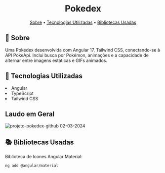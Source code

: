 <h1 align="center" style="font-weight: bold;">Pokedex</h1>
<p align="center">
 <a href="#about">Sobre</a> • 
  <a href="#stacks">Tecnologias Utilizadas</a> •
   <a href="#libs">Bibliotecas Usadas</a>
</p>

<h2 id="about">📌 Sobre</h2>
Uma Pokedex desenvolvida com Angular 17, Tailwind CSS, conectando-se à API PokeApi. Inclui busca por Pokémon, animações e a capacidade de alternar entre imagens estáticas e GIFs animados.

<h2 id="stacks">🚀 Tecnologias Utilizadas</h2>

<li>Angular</li>
<li>TypeScript</li>
<li>Tailwind CSS</li>


## Laudo em Geral
![projeto-pokedex-github 02-03-2024](https://github.com/CarllosEduardo07/pokedex/assets/80606019/b3f08616-e861-4b2f-86d5-04d99ffbf380)

<h2 id="libs">📚 Bibliotecas Usadas</h2>

Biblioteca de Icones Angular Material:

```bash
ng add @angular/material
```
